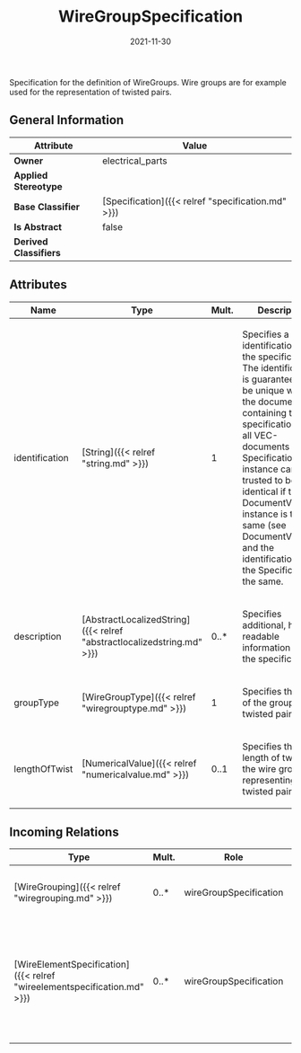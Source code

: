 ﻿---
title: WireGroupSpecification
toc: false
type: specs
date: "2021-11-30"
draft: false
specification: VEC
version: 2.0.0-rc1
documentType: "Recommendation"
elementType: Class
classes:
  - WireGroupSpecification
menu_name: vec-2.0.0-rc1
---
<p> Specification for the definition of WireGroups. Wire groups are for example used for the representation of twisted pairs.      </p>

## General Information

| Attribute               | Value |
|-------------------------|-------|
| **Owner**               | electrical_parts |
| **Applied Stereotype**  |   |
| **Base Classifier**     | [Specification]({{< relref "specification.md" >}})<br/>  |
| **Is Abstract**         | false |
| **Derived Classifiers** |   |

## Attributes
|  Name  |  Type  |  Mult.  |  Description  |  Owning Classifier  |
|--------|--------|---------|---------------|--------------|
|identification | [String]({{< relref "string.md" >}}) | 1 | <p> Specifies a unique identification of the specification. The identification is guaranteed to be unique within the document containing the specification. For all VEC-documents a Specification-instance can be trusted to be identical if the DocumentVersion-instance is the same (see DocumentVersion) and the identification of the Specification is the same.      </p> | [Specification]({{< relref "specification.md" >}}) |
|description | [AbstractLocalizedString]({{< relref "abstractlocalizedstring.md" >}}) | 0..* | <p> Specifies additional, human readable information about the specification.      </p> | [Specification]({{< relref "specification.md" >}}) |
|groupType | [WireGroupType]({{< relref "wiregrouptype.md" >}}) | 1 | <p> Specifies the type of the group (e.g. twisted pair, ...).      </p> | [WireGroupSpecification]({{< relref "wiregroupspecification.md" >}}) |
|lengthOfTwist | [NumericalValue]({{< relref "numericalvalue.md" >}}) | 0..1 | <p>Specifies the length of twist if the wire group is representing a twisted pair.  </p> | [WireGroupSpecification]({{< relref "wiregroupspecification.md" >}}) |

##  Incoming Relations
|    Type  |   Mult.  |   Role    |   Mult.   |   Description  |
|----------|----------|-----------|-----------|----------------|
| [WireGrouping]({{< relref "wiregrouping.md" >}}) | 0..* | wireGroupSpecification | 0..1 | <p> References the <i>WireGroupSpecification</i> that applies to the <i>WireGrouping</i>.      </p> |
| [WireElementSpecification]({{< relref "wireelementspecification.md" >}}) | 0..* | wireGroupSpecification | 0..1 | <p> If the <i>WireElementSpecification</i> is representing a wire group, then the specification of the wire group is referenced here. That means as well, that the <i>WireElementSpecification</i> shall have <i>subWireElementSpecifications</i>.      </p> |
